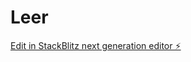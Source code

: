 # Leer

[Edit in StackBlitz next generation editor ⚡️](https://stackblitz.com/~/github.com/GSaraySWO/Leer)